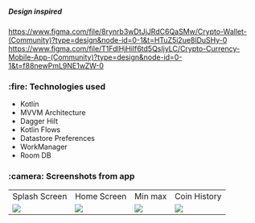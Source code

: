 <h5>Design inspired</h5>

<a href="https://www.figma.com/file/8rynrb3wDtJjJRdC6QaSMw/Crypto-Wallet-(Community)?type=design&node-id=0-1&t=HTuZ5i2ue8lDuSHy-0">
  https://www.figma.com/file/8rynrb3wDtJjJRdC6QaSMw/Crypto-Wallet-(Community)?type=design&node-id=0-1&t=HTuZ5i2ue8lDuSHy-0
</a>
<br/>
<a href="https://www.figma.com/file/T1FdlHjHilf6td5QsIjyLC/Crypto-Currency-Mobile-App-(Community)?type=design&node-id=0-1&t=f88newPmL9NE1wZW-0">
  https://www.figma.com/file/T1FdlHjHilf6td5QsIjyLC/Crypto-Currency-Mobile-App-(Community)?type=design&node-id=0-1&t=f88newPmL9NE1wZW-0
</a>


<h3>:fire: Technologies used</h3>
<ul>
  <li>Kotlin</li>
  <li>MVVM Architecture</li>
  <li>Dagger Hilt</li>
  <li>Kotlin Flows</li>
  <li>Datastore Preferences</li>
  <li>WorkManager</li>
  <li>Room DB</li>
</ul>

<h3>:camera: Screenshots from app</h3>

<table>
  <tr>
     <td>Splash Screen</td>
     <td>Home Screen</td>
     <td>Min max</td>
     <td>Coin History</td>
  </tr>
  <tr>
    <td valign="top"><img src="https://i.ibb.co/RyWBsMY/Screenshot-1684065737.png"></td>
    <td valign="top"><img src="https://i.ibb.co/svzFhQ9/Screenshot-1684065630.png"></td>
    <td valign="top"><img src="https://i.ibb.co/nmkDc3n/Screenshot-1684065627.png"></td>
    <td valign="top"><img src="https://i.ibb.co/BB2xb5T/Screenshot-1684065624.png"></td>
  </tr>
 

 </table>


